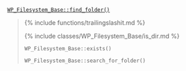<p><code><a href="https://developer.wordpress.org/reference/classes/wp_filesystem_base/find_folder/">WP_Filesystem_Base::find_folder()</a></code></p>

<blockquote>

{% include functions/trailingslashit.md %}

{% include classes/WP_Filesystem_Base/is_dir.md %}

 `WP_Filesystem_Base::exists()`
 
 `WP_Filesystem_Base::search_for_folder()`

</blockquote>